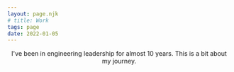 ```yaml
---
layout: page.njk
# title: Work
tags: page
date: 2022-01-05
---
```


<header id="hero">
  <p class="faded">
    I've been in engineering leadership for almost 10 years. This is a bit about my journey.
  </p>
</header>
